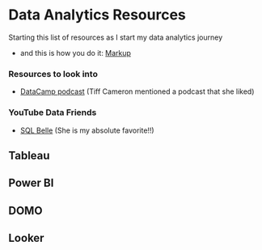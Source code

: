 # Data Analytics Resources
Starting this list of resources as I start my data analytics journey
- and this is how you do it: [Markup](https://docs.github.com/en/get-started/writing-on-github/getting-started-with-writing-and-formatting-on-github/basic-writing-and-formatting-syntax)

### Resources to look into
- [DataCamp podcast](datacamp.com) (Tiff Cameron mentioned a podcast that she liked)

### YouTube Data Friends
- [SQL Belle](https://www.youtube.com/@sqlbelle) (She is my absolute favorite!!)

## Tableau

## Power BI

## DOMO

## Looker
